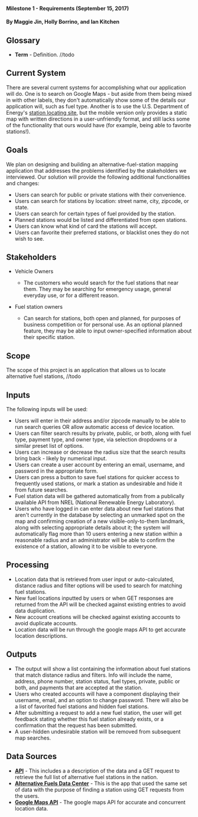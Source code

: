 #### Milestone 1 - Requirements (September 15, 2017)
#### By Maggie Jin, Holly Borrino, and Ian Kitchen 



## Glossary

* __Term__ - Definition. //todo


## Current System

There are several current systems for accomplishing what our application will do. One is to search on Google Maps - but aside from them being mixed in with other labels, they don't automatically show some of the details our application will, such as fuel type. Another is to use the U.S. Department of Energy's [station locating site](https://www.afdc.energy.gov/locator/stations/), but the mobile version only provides a static map with written directions in a user-unfriendly format, and still lacks some of the functionality that ours would have (for example, being able to favorite stations!).


## Goals

We plan on designing and building an alternative-fuel-station mapping application that addresses the problems identified by the stakeholders we interviewed. Our solution will provide the following additional functionalities and changes:
* Users can search for public or private stations with their convenience.
* Users can search for stations by location: street name, city, zipcode, or state.
* Users can search for certain types of fuel provided by the station. 
* Planned stations would be listed and differentiated from open stations.
* Users can know what kind of card the stations will accept.
* Users can favorite their preferred stations, or blacklist ones they do not wish to see.


## Stakeholders

* Vehicle Owners
    * The customers who would search for the fuel stations that near them. They may be searching for emergency usage, general everyday use, or for a different reason.
    
* Fuel station owners
    * Can search for stations, both open and planned, for purposes of business competition or for personal use. As an optional planned feature, they may be able to input owner-specified information about their specific station.
    
    
## Scope

The scope of this project is an application that allows us to locate alternative fuel stations, //todo


## Inputs

The following inputs will be used:

* Users will enter in their address and/or zipcode manually to be able to run search queries OR allow automatic access of device location.
* Users can filter search results by private, public, or both, along with fuel type, payment type, and owner type, via selection dropdowns or a similar preset list of options.
* Users can increase or decrease the radius size that the search results bring back - likely by numerical input.
* Users can create a user account by entering an email, username, and password in the appropriate form.
* Users can press a button to save fuel stations for quicker access to frequently used stations, or mark a station as undesirable and hide it from future searches.
* Fuel station data will be gathered automatically from from a publically available API from NREL (National Renewable Energy Laboratory).
* Users who have logged in can enter data about new fuel stations that aren't currently in the database by selecting an unmarked spot on the map and confirming creation of a new visible-only-to-them landmark, along with selecting appropriate details about it; the system will automatically flag more than 10 users entering a new station within a reasonable radius and an administrator will be able to confirm the existence of a station, allowing it to be visible to everyone. 


## Processing

* Location data that is retrieved from user input or auto-calculated, distance radius and filter options will be used to search for matching fuel stations.
* New fuel locations inputted by users or when GET responses are returned from the API will be checked against existing entries to avoid data duplication.
* New account creations will be checked against existing accounts to avoid duplicate accounts.
* Location data will be run through the google maps API to get accurate location descriptions.


## Outputs

* The output will show a list containing the information about fuel stations that match distance radius and filters. Info will include the name, address, phone number, station status, fuel types, private, public or both, and payments that are accepted at the station.
* Users who created accounts will have a component displaying their username, email, and an option to change password. There will also be a list of favorited fuel stations and hidden fuel stations.
* After submitting a request to add a new fuel station, the user will get feedback stating whether this fuel station already exists, or a confirmation that the request has been submitted.
* A user-hidden undesirable station will be removed from subsequent map searches.

## Data Sources

* __[API](https://developer.nrel.gov/docs/transportation/alt-fuel-stations-v1/all/)__ - This includes a a description of the data and a GET request to retrieve the full list of alternative fuel stations in the nation.
* __[Alternative Fuels Data Center](http://bit.ly/2eZh0EH)__ - This is the app that used the same set of data with the purpose of finding a station using GET requests from the users.
* __[Google Maps API](https://developers.google.com/maps/documentation/javascript/)__ - The google maps API for accurate and concurrent location data.
